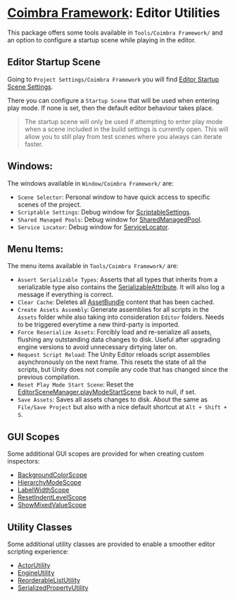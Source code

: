# [Coimbra Framework](Index.md): Editor Utilities

This package offers some tools available in `Tools/Coimbra Framework/` and an option to configure a startup scene while playing in the editor.

## Editor Startup Scene

Going to `Project Settings/Coimbra Framework` you will find [Editor Startup Scene Settings].

There you can configure a `Startup Scene` that will be used when entering play mode.
If none is set, then the default editor behaviour takes place.

> The startup scene will only be used if attempting to enter play mode when a scene included in the build settings is currently open.
> This will allow you to still play from test scenes where you always can iterate faster.

## Windows:

The windows available in `Window/Coimbra Framework/` are:

- `Scene Selector`: Personal window to have quick access to specific scenes of the project.
- `Scriptable Settings`: Debug window for [ScriptableSettings](ScriptableSettings.md).
- `Shared Managed Pools`: Debug window for [SharedManagedPool](Pooling.md#sharedmanagedpool).
- `Service Locator`: Debug window for [ServiceLocator](ServiceLocator.md).

## Menu Items:

The menu items available in `Tools/Coimbra Framework/` are:

- `Assert Serializable Types`: Asserts that all types that inherits from a serializable type also contains the [SerializableAttribute]. It will also log a message if everything is correct.
- `Clear Cache`: Deletes all [AssetBundle] content that has been cached.
- `Create Assets Assembly`: Generate assemblies for all scripts in the `Assets` folder while also taking into consideration `Editor` folders. Needs to be triggered everytime a new third-party is imported.
- `Force Reserialize Assets`: Forcibly load and re-serialize all assets, flushing any outstanding data changes to disk. Useful after upgrading engine versions to avoid unnecessary dirtying later on.
- `Request Script Reload`: The Unity Editor reloads script assemblies asynchronously on the next frame. This resets the state of all the scripts, but Unity does not compile any code that has changed since the previous compilation.
- `Reset Play Mode Start Scene`: Reset the [EditorSceneManager.playModeStartScene] back to null, if set.
- `Save Assets`: Saves all assets changes to disk. About the same as `File/Save Project` but also with a nice default shortcut at `Alt + Shift + S`.

## GUI Scopes

Some additional GUI scopes are provided for when creating custom inspectors:

- [BackgroundColorScope](../Coimbra.Editor/GUIScopes/BackgroundColorScope.cs)
- [HierarchyModeScope](../Coimbra.Editor/GUIScopes/HierarchyModeScope.cs)
- [LabelWidthScope](../Coimbra.Editor/GUIScopes/LabelWidthScope.cs)
- [ResetIndentLevelScope](../Coimbra.Editor/GUIScopes/ResetIndentLevelScope.cs)
- [ShowMixedValueScope](../Coimbra.Editor/GUIScopes/ShowMixedValueScope.cs)

## Utility Classes

Some additional utility classes are provided to enable a smoother editor scripting experience:

- [ActorUtility](../Coimbra.Editor/Utilities/ActorUtility.cs)
- [EngineUtility](../Coimbra.Editor/Utilities/EngineUtility.cs)
- [ReorderableListUtility](../Coimbra.Editor/Utilities/ReorderableListUtility.cs)
- [SerializedPropertyUtility](../Coimbra.Editor/Utilities/SerializedPropertyUtility.cs)

[Editor Startup Scene Settings]:<../Coimbra.Editor/EditorStartupSceneSettings.cs>

[SerializableAttribute]:<https://docs.unity3d.com/ScriptReference/Serializable.html>

[AssetBundle]:<https://docs.unity3d.com/ScriptReference/AssetBundle.html>

[EditorSceneManager.playModeStartScene]:<https://docs.unity3d.com/ScriptReference/SceneManagement.EditorSceneManager-playModeStartScene.html>
